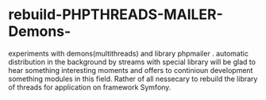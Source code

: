 # rebuild-PHPTHREADS-MAILER-Demons-
experiments with demons(multithreads) and library phpmailer .
automatic distribution in the background by streams with special library
will be glad to hear something interesting moments and offers to continioun development something modules in this field.
Rather of all nessecary to rebuild the library of threads for application on framework Symfony.
